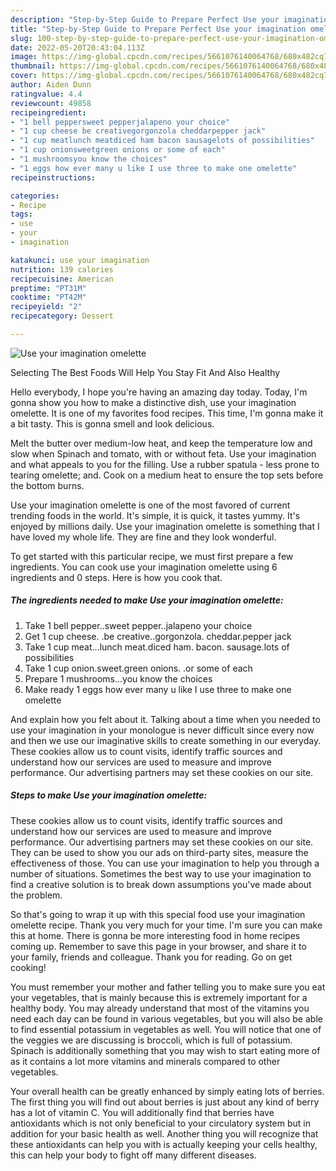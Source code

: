 ```yaml
---
description: "Step-by-Step Guide to Prepare Perfect Use your imagination omelette"
title: "Step-by-Step Guide to Prepare Perfect Use your imagination omelette"
slug: 100-step-by-step-guide-to-prepare-perfect-use-your-imagination-omelette
date: 2022-05-20T20:43:04.113Z
image: https://img-global.cpcdn.com/recipes/5661076140064768/680x482cq70/use-your-imagination-omelette-recipe-main-photo.jpg
thumbnail: https://img-global.cpcdn.com/recipes/5661076140064768/680x482cq70/use-your-imagination-omelette-recipe-main-photo.jpg
cover: https://img-global.cpcdn.com/recipes/5661076140064768/680x482cq70/use-your-imagination-omelette-recipe-main-photo.jpg
author: Aiden Dunn
ratingvalue: 4.4
reviewcount: 49858
recipeingredient:
- "1 bell peppersweet pepperjalapeno your choice"
- "1 cup cheese be creativegorgonzola cheddarpepper jack"
- "1 cup meatlunch meatdiced ham bacon sausagelots of possibilities"
- "1 cup onionsweetgreen onions or some of each"
- "1 mushroomsyou know the choices"
- "1 eggs how ever many u like I use three to make one omelette"
recipeinstructions:

categories:
- Recipe
tags:
- use
- your
- imagination

katakunci: use your imagination 
nutrition: 139 calories
recipecuisine: American
preptime: "PT31M"
cooktime: "PT42M"
recipeyield: "2"
recipecategory: Dessert

---
```



![Use your imagination omelette](https://img-global.cpcdn.com/recipes/5661076140064768/680x482cq70/use-your-imagination-omelette-recipe-main-photo.jpg)

Selecting The Best Foods Will Help You Stay Fit And Also Healthy

Hello everybody, I hope you're having an amazing day today. Today, I'm gonna show you how to make a distinctive dish, use your imagination omelette. It is one of my favorites food recipes. This time, I'm gonna make it a bit tasty. This is gonna smell and look delicious.

Melt the butter over medium-low heat, and keep the temperature low and slow when Spinach and tomato, with or without feta. Use your imagination and what appeals to you for the filling. Use a rubber spatula - less prone to tearing omelette; and. Cook on a medium heat to ensure the top sets before the bottom burns.

Use your imagination omelette is one of the most favored of current trending foods in the world. It's simple, it is quick, it tastes yummy. It's enjoyed by millions daily. Use your imagination omelette is something that I have loved my whole life. They are fine and they look wonderful.


To get started with this particular recipe, we must first prepare a few ingredients. You can cook use your imagination omelette using 6 ingredients and 0 steps. Here is how you cook that.

<!--inarticleads1-->

##### The ingredients needed to make Use your imagination omelette:

1. Take 1 bell pepper..sweet pepper..jalapeno your choice
1. Get 1 cup cheese. .be creative..gorgonzola. cheddar.pepper jack
1. Take 1 cup meat...lunch meat.diced ham. bacon. sausage.lots of possibilities
1. Take 1 cup onion.sweet.green onions. .or some of each
1. Prepare 1 mushrooms...you know the choices
1. Make ready 1 eggs how ever many u like I use three to make one omelette


And explain how you felt about it. Talking about a time when you needed to use your imagination in your monologue is never difficult since every now and then we use our imaginative skills to create something in our everyday. These cookies allow us to count visits, identify traffic sources and understand how our services are used to measure and improve performance. Our advertising partners may set these cookies on our site. 

<!--inarticleads2-->

##### Steps to make Use your imagination omelette:



These cookies allow us to count visits, identify traffic sources and understand how our services are used to measure and improve performance. Our advertising partners may set these cookies on our site. They can be used to show you our ads on third-party sites, measure the effectiveness of those. You can use your imagination to help you through a number of situations. Sometimes the best way to use your imagination to find a creative solution is to break down assumptions you&#39;ve made about the problem. 

So that's going to wrap it up with this special food use your imagination omelette recipe. Thank you very much for your time. I'm sure you can make this at home. There is gonna be more interesting food in home recipes coming up. Remember to save this page in your browser, and share it to your family, friends and colleague. Thank you for reading. Go on get cooking!

You must remember your mother and father telling you to make sure you eat your vegetables, that is mainly because this is extremely important for a healthy body. You may already understand that most of the vitamins you need each day can be found in various vegetables, but you will also be able to find essential potassium in vegetables as well. You will notice that one of the veggies we are discussing is broccoli, which is full of potassium. Spinach is additionally something that you may wish to start eating more of as it contains a lot more vitamins and minerals compared to other vegetables.

Your overall health can be greatly enhanced by simply eating lots of berries. The first thing you will find out about berries is just about any kind of berry has a lot of vitamin C. You will additionally find that berries have antioxidants which is not only beneficial to your circulatory system but in addition for your basic health as well. Another thing you will recognize that these antioxidants can help you with is actually keeping your cells healthy, this can help your body to fight off many different diseases.
